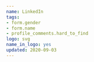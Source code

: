 ```yaml
---
name: LinkedIn
tags:
- form.gender
- form.name
- profile_comments.hard_to_find
logo: svg
name_in_logo: yes
updated: 2020-09-03
---
```


